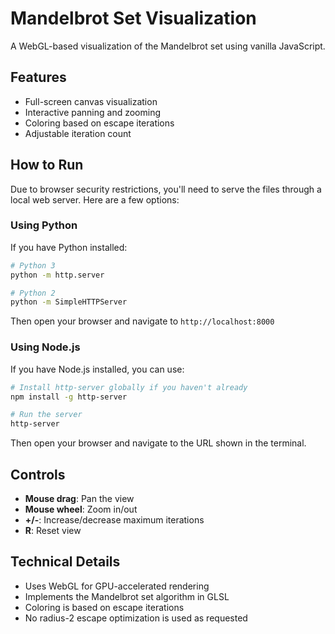 # Mandelbrot Set Visualization

A WebGL-based visualization of the Mandelbrot set using vanilla JavaScript.

## Features

- Full-screen canvas visualization
- Interactive panning and zooming
- Coloring based on escape iterations
- Adjustable iteration count

## How to Run

Due to browser security restrictions, you'll need to serve the files through a local web server. Here are a few options:

### Using Python

If you have Python installed:

```bash
# Python 3
python -m http.server

# Python 2
python -m SimpleHTTPServer
```

Then open your browser and navigate to `http://localhost:8000`

### Using Node.js

If you have Node.js installed, you can use:

```bash
# Install http-server globally if you haven't already
npm install -g http-server

# Run the server
http-server
```

Then open your browser and navigate to the URL shown in the terminal.

## Controls

- **Mouse drag**: Pan the view
- **Mouse wheel**: Zoom in/out
- **+/-**: Increase/decrease maximum iterations
- **R**: Reset view

## Technical Details

- Uses WebGL for GPU-accelerated rendering
- Implements the Mandelbrot set algorithm in GLSL
- Coloring is based on escape iterations
- No radius-2 escape optimization is used as requested 